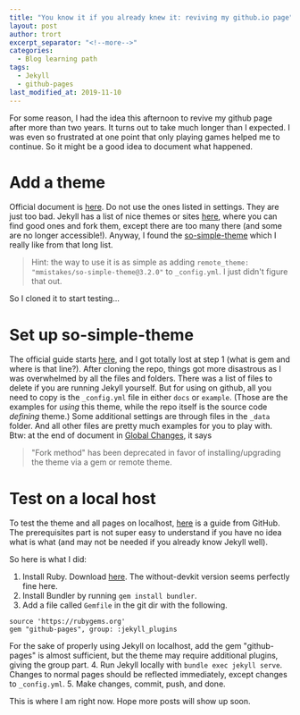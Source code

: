 ```yaml
---
title: "You know it if you already knew it: reviving my github.io page"
layout: post
author: trort
excerpt_separator: "<!--more-->"
categories:
  - Blog learning path
tags:
  - Jekyll
  - github-pages
last_modified_at: 2019-11-10
---
```

For some reason, I had the idea this afternoon to revive my github page after more than two years. It turns out to take much longer than I expected. I was even so frustrated at one point that only playing games helped me to continue. So it might be a good idea to document what happened.
<!--more-->
# Add a theme
Official document is [here](https://help.github.com/en/github/working-with-github-pages/adding-a-theme-to-your-github-pages-site-using-jekyll). 
Do not use the ones listed in settings. They are just too bad. 
Jekyll has a list of nice themes or sites [here](https://github.com/jekyll/jekyll/wiki/sites), where you can find good ones and fork them, except there are too many there (and some are no longer accessible!).
Anyway, I found the [so-simple-theme](https://github.com/mmistakes/so-simple-theme) which I really like from that long list.
> Hint: the way to use it is as simple as adding `remote_theme: "mmistakes/so-simple-theme@3.2.0"` to `_config.yml`. I just didn't figure that out.

So I cloned it to start testing...

# Set up so-simple-theme
The official guide starts [here](https://github.com/mmistakes/so-simple-theme#github-pages-method), and I got totally lost at step 1 (what is gem and where is that line?).
After cloning the repo, things got more disastrous as I was overwhelmed by all the files and folders.
There was a list of files to delete if you are running Jekyll yourself.
But for using on github, all you need to copy is the `_config.yml` file in either `docs` or `example`.
(Those are the examples for *using* this theme, while the repo itself is the source code *defining* theme.)
Some additional settings are through files in the `_data` folder.
And all other files are pretty much examples for you to play with.
Btw: at the end of document in [Global Changes](https://github.com/mmistakes/so-simple-theme#global-changes), it says
> "Fork method" has been deprecated in favor of installing/upgrading the theme via a gem or remote theme.

# Test on a local host
To test the theme and all pages on localhost, [here](https://help.github.com/en/github/working-with-github-pages/testing-your-github-pages-site-locally-with-jekyll) is a guide from GitHub.
The prerequisites part is not super easy to understand if you have no idea what is what (and may not be needed if you already know Jekyll well).

So here is what I did:
1. Install Ruby. Download [here](https://rubyinstaller.org/downloads/). The without-devkit version seems perfectly fine here.
2. Install Bundler by running `gem install bundler`.
3. Add a file called `Gemfile` in the git dir with the following.
```
source 'https://rubygems.org'
gem "github-pages", group: :jekyll_plugins
```
For the sake of properly using Jekyll on localhost, add the gem "github-pages" is almost sufficient, but the theme may require additional plugins, giving the group part.
4. Run Jekyll locally with `bundle exec jekyll serve`. Changes to normal pages should be reflected immediately, except changes to `_config.yml`.
5. Make changes, commit, push, and done.


This is where I am right now. Hope more posts will show up soon.